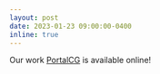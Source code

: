 ```yaml
---
layout: post
date: 2023-01-23 09:00:00-0400
inline: true
---
```


Our work [PortalCG](https://journals.plos.org/ploscompbiol/article?id=10.1371/journal.pcbi.1010851) is available online! 

